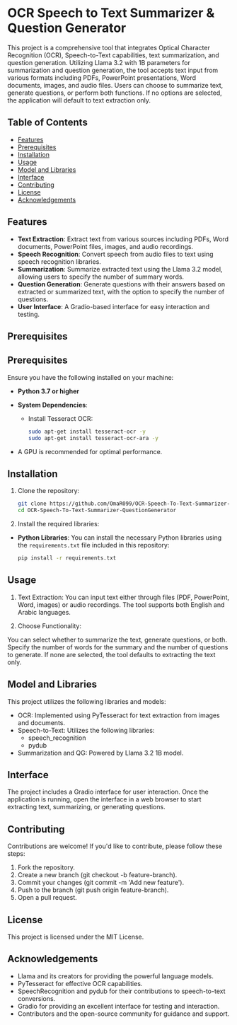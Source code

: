 # OCR Speech to Text Summarizer & Question Generator  

This project is a comprehensive tool that integrates Optical Character Recognition (OCR), Speech-to-Text capabilities, text summarization, and question generation. Utilizing Llama 3.2 with 1B parameters for summarization and question generation, the tool accepts text input from various formats including PDFs, PowerPoint presentations, Word documents, images, and audio files. Users can choose to summarize text, generate questions, or perform both functions. If no options are selected, the application will default to text extraction only.  

## Table of Contents  

- [Features](#features)  
- [Prerequisites](#prerequisites)  
- [Installation](#installation)  
- [Usage](#usage)  
- [Model and Libraries](#model-and-libraries)  
- [Interface](#interface)  
- [Contributing](#contributing)  
- [License](#license)  
- [Acknowledgements](#acknowledgements)  

## Features  

- **Text Extraction**: Extract text from various sources including PDFs, Word documents, PowerPoint files, images, and audio recordings.  
- **Speech Recognition**: Convert speech from audio files to text using speech recognition libraries.  
- **Summarization**: Summarize extracted text using the Llama 3.2 model, allowing users to specify the number of summary words.  
- **Question Generation**: Generate questions with their answers based on extracted or summarized text, with the option to specify the number of questions.  
- **User Interface**: A Gradio-based interface for easy interaction and testing.  

## Prerequisites  

## Prerequisites  

Ensure you have the following installed on your machine:  

- **Python 3.7 or higher**  
- **System Dependencies**:  
  - Install Tesseract OCR:  

    ```bash  
    sudo apt-get install tesseract-ocr -y  
    sudo apt-get install tesseract-ocr-ara -y  
    ```  

- A GPU is recommended for optimal performance.

## Installation  

1. Clone the repository:  

   ```bash  
   git clone https://github.com/OmaR099/OCR-Speech-To-Text-Summarizer-QuestionGenerator.git  
   cd OCR-Speech-To-Text-Summarizer-QuestionGenerator
   ```
   
2. Install the required libraries:

- **Python Libraries**: You can install the necessary Python libraries using the `requirements.txt` file included in this repository:  

    ```bash  
    pip install -r requirements.txt  
    ```

## Usage

1. Text Extraction: You can input text either through files (PDF, PowerPoint, Word, images) or audio recordings. The tool supports both English and Arabic languages.

2. Choose Functionality:

You can select whether to summarize the text, generate questions, or both.
Specify the number of words for the summary and the number of questions to generate.
If none are selected, the tool defaults to extracting the text only.

## Model and Libraries

This project utilizes the following libraries and models:

- OCR: Implemented using PyTesseract for text extraction from images and documents.
- Speech-to-Text: Utilizes the following libraries:
    - speech_recognition
    - pydub
- Summarization and QG: Powered by Llama 3.2 1B model.

## Interface

The project includes a Gradio interface for user interaction. Once the application is running, open the interface in a web browser to start extracting text, summarizing, or generating questions.

## Contributing

Contributions are welcome! If you'd like to contribute, please follow these steps:

1. Fork the repository.
2. Create a new branch (git checkout -b feature-branch).
3. Commit your changes (git commit -m 'Add new feature').
4. Push to the branch (git push origin feature-branch).
5. Open a pull request.

## License

This project is licensed under the MIT License.

## Acknowledgements

- Llama and its creators for providing the powerful language models.
- PyTesseract for effective OCR capabilities.
- SpeechRecognition and pydub for their contributions to speech-to-text conversions.
- Gradio for providing an excellent interface for testing and interaction.
- Contributors and the open-source community for guidance and support.
